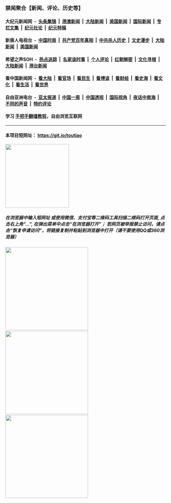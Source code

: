 ### 禁闻聚合【新闻、评论、历史等】

#### 大纪元新闻网 &nbsp;-&nbsp; [头条集锦](indexes/E头条集锦.md?t=03131531) &nbsp;|&nbsp; [港澳新闻](indexes/E港澳新闻.md?t=03131531)  &nbsp;|&nbsp; [大陆新闻](indexes/E大陆新闻.md?t=03131531) &nbsp;|&nbsp; [美国新闻](indexes/E美国新闻.md?t=03131531) &nbsp;|&nbsp; [国际新闻](indexes/E国际新闻.md?t=03131531) &nbsp;|&nbsp; [专栏文集](indexes/E专栏文集.md?t=03131531) &nbsp;|&nbsp; [纪元社论](indexes/E纪元社论.md?t=03131531) &nbsp;|&nbsp; [纪元特稿](indexes/E纪元特稿.md?t=03131531) 

#### 新唐人电视台 &nbsp;-&nbsp; [中国时局](indexes/N中国时局.md?t=03131531) &nbsp;|&nbsp; [共产党百年真相](indexes/N共产党百年真相.md?t=03131531) &nbsp;|&nbsp; [中共杀人历史](indexes/N中共杀人历史.md?t=03131531) &nbsp;|&nbsp; [文史漫步](indexes/N文史漫步.md?t=03131531) &nbsp;|&nbsp; [大陆新闻](indexes/N大陆新闻.md?t=03131531) &nbsp;|&nbsp; [美国新闻](indexes/N美国新闻.md?t=03131531)

#### 希望之声SOH &nbsp;-&nbsp; [热点追踪](indexes/H热点追踪.md?t=03131531) &nbsp;|&nbsp; [名家谈时事](indexes/H名家谈时事.md?t=03131531) &nbsp;|&nbsp; [个人评论](indexes/H个人评论.md?t=03131531)  &nbsp;|&nbsp; [红朝解密](indexes/H红朝解密.md?t=03131531) &nbsp;|&nbsp; [文化寻根](indexes/H文化寻根.md?t=03131531) &nbsp;|&nbsp; [大陆新闻](indexes/H大陆新闻.md?t=03131531) &nbsp;|&nbsp; [港台新闻](indexes/H港台新闻.md?t=03131531)

#### 看中国新闻网 &nbsp;-&nbsp; [看大陆](indexes/S看大陆.md?t=03131531) &nbsp;|&nbsp; [看官场](indexes/S看官场.md?t=03131531) &nbsp;|&nbsp; [看民生](indexes/S看民生.md?t=03131531)  &nbsp;|&nbsp; [看博谈](indexes/S看博谈.md?t=03131531) &nbsp;|&nbsp; [看财经](indexes/S看财经.md?t=03131531) &nbsp;|&nbsp; [看史海](indexes/S看史海.md?t=03131531) &nbsp;|&nbsp; [看文化](indexes/S看文化.md?t=03131531) &nbsp;|&nbsp; [看生活](indexes/S看生活.md?t=03131531) &nbsp;|&nbsp; [看世界](indexes/S看世界.md?t=03131531)

#### 自由亚洲电台 &nbsp;-&nbsp; [亚太报道](indexes/R亚太报道.md?t=03131531) &nbsp;|&nbsp; [中国一周](indexes/R中国一周.md?t=03131531) &nbsp;|&nbsp; [中国透视](indexes/R中国透视.md?t=03131531)  &nbsp;|&nbsp; [国际视角](indexes/R国际视角.md?t=03131531) &nbsp;|&nbsp; [夜话中南海](indexes/R夜话中南海.md?t=03131531) &nbsp;|&nbsp; [不同的声音](indexes/R不同的声音.md?t=03131531) &nbsp;|&nbsp; [特约评论](indexes/R特约评论.md?t=03131531)

#### 学习 [手把手翻墙教程](https://github.com/gfw-breaker/guides/wiki)，自由浏览互联网

----

#### 本项目短网址： https://git.io/toutiao
<img src="https://raw.githubusercontent.com/gfw-breaker/banned-news/master/scripts/img/qr.png" width="200px"/>  

##### 在浏览器中输入短网址 或使用微信、支付宝等二维码工具扫描二维码打开页面, 点击右上角"...", 在弹出菜单中点击“在浏览器打开”； 若网页被举报禁止访问，请点击“恢复申请访问”，将链接复制并粘贴到浏览器中打开（请不要使用QQ或360浏览器）

<img src="https://raw.githubusercontent.com/gfw-breaker/banned-news/master/scripts/img/1.png" width="260px"/> &nbsp; <img src="https://raw.githubusercontent.com/gfw-breaker/banned-news/master/scripts/img/2.png" width="260px"/> &nbsp; <img src="https://raw.githubusercontent.com/gfw-breaker/banned-news/master/scripts/img/3.png" width="260px"/>
